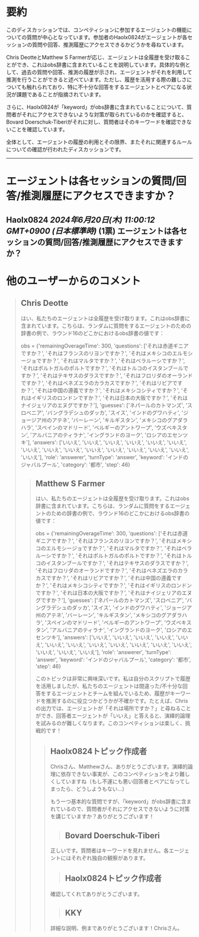 # 要約 
このディスカッションでは、コンペティションに参加するエージェントの機能についての質問が中心となっています。参加者のHaolx0824がエージェントが各セッションの質問や回答、推測履歴にアクセスできるかどうかを尋ねています。

Chris DeotteとMatthew S Farmerが応じ、エージェントは全履歴を受け取ることができ、これはobs辞書に含まれていることを説明しています。具体的な例として、過去の質問や回答、推測の履歴が示され、エージェントがそれを利用して推測を行うことができると述べています。ただし、履歴を活用する際の難しさについても触れられており、特に不十分な回答をするエージェントとペアになる状況が課題であることが指摘されています。

さらに、Haolx0824が「keyword」がobs辞書に含まれていることについて、質問者がそれにアクセスできないような対策が取られているのかを確認すると、Bovard Doerschuk-Tiberiがそれに対し、質問者はそのキーワードを確認できないことを確認しています。

全体として、エージェントの履歴の利用とその限界、またそれに関連するルールについての確認が行われたディスカッションです。

---
# エージェントは各セッションの質問/回答/推測履歴にアクセスできますか？
**Haolx0824** *2024年6月20日(木) 11:00:12 GMT+0900 (日本標準時)* (1票)
エージェントは各セッションの質問/回答/推測履歴にアクセスできますか？
---
 # 他のユーザーからのコメント
> ## Chris Deotte
> 
> はい、私たちのエージェントは全履歴を受け取ります。これはobs辞書に含まれています。こちらは、ランダムに質問をするエージェントのための辞書の例で、ラウンド16のどこかにおけるobs辞書の値です：
> 
> obs = {'remainingOverageTime': 300, 'questions': ['それは赤道ギニアですか？', 'それはフランスのリヨンですか？', 'それはメキシコのエルモシージョですか？', 'それはマルタですか？', 'それはベラルーシですか？', 'それはポルトガルのポルトですか？', 'それはトルコのイスタンブールですか？', 'それはテキサスのダラスですか？', 'それはフロリダのオーランドですか？', 'それはベネズエラのカラカスですか？', 'それはリビアですか？', 'それは中国の遵義ですか？', 'それはメキシコシティですか？', 'それはイギリスのロンドンですか？', 'それは日本の大阪ですか？', 'それはナイジェリアのエヌグですか？'], 'guesses': ['ネパールのカトマンズ', 'スロベニア', 'バングラデシュのダッカ', 'スイス', 'インドのグワハティ', 'ジョージア州のアテネ', 'バーレーン', 'キルギスタン', 'メキシコのグアダラハラ', 'スペインのマドリード', 'ベルギーのアントワープ', 'ウズベキスタン', 'アルバニアのティラナ', 'イングランドのヨーク', 'ロシアのエセンツキ'], 'answers': ['いいえ', 'いいえ', 'いいえ', 'いいえ', 'いいえ', 'いいえ', 'いいえ', 'いいえ', 'いいえ', 'いいえ', 'いいえ', 'いいえ', 'いいえ', 'いいえ', 'いいえ'], 'role': 'answerer', 'turnType': 'answer', 'keyword': 'インドのジャバルプール', 'category': '都市', 'step': 46}
> 
> > ## Matthew S Farmer
> > 
> > はい、私たちのエージェントは全履歴を受け取ります。これはobs辞書に含まれています。こちらは、ランダムに質問をするエージェントのための辞書の例で、ラウンド16のどこかにおけるobs辞書の値です：
> > 
> > obs = {'remainingOverageTime': 300, 'questions': ['それは赤道ギニアですか？', 'それはフランスのリヨンですか？', 'それはメキシコのエルモシージョですか？', 'それはマルタですか？', 'それはベラルーシですか？', 'それはポルトガルのポルトですか？', 'それはトルコのイスタンブールですか？', 'それはテキサスのダラスですか？', 'それはフロリダのオーランドですか？', 'それはベネズエラのカラカスですか？', 'それはリビアですか？', 'それは中国の遵義ですか？', 'それはメキシコシティですか？', 'それはイギリスのロンドンですか？', 'それは日本の大阪ですか？', 'それはナイジェリアのエヌグですか？'], 'guesses': ['ネパールのカトマンズ', 'スロベニア', 'バングラデシュのダッカ', 'スイス', 'インドのグワハティ', 'ジョージア州のアテネ', 'バーレーン', 'キルギスタン', 'メキシコのグアダラハラ', 'スペインのマドリード', 'ベルギーのアントワープ', 'ウズベキスタン', 'アルバニアのティラナ', 'イングランドのヨーク', 'ロシアのエセンツキ'], 'answers': ['いいえ', 'いいえ', 'いいえ', 'いいえ', 'いいえ', 'いいえ', 'いいえ', 'いいえ', 'いいえ', 'いいえ', 'いいえ', 'いいえ', 'いいえ', 'いいえ', 'いいえ'], 'role': 'answerer', 'turnType': 'answer', 'keyword': 'インドのジャバルプール', 'category': '都市', 'step': 46}
> > 
> > このトピックは非常に興味深いです。私は自分のスクリプトで履歴を活用しましたが、私たちのエージェントは間違った/不十分な回答をするエージェントとチームを組んでいるため、履歴がキーワードを推測するのに役立つかどうかが不確かです。たとえば、Chrisの出力では、エージェントが「それは場所ですか？」と尋ねることができ、回答者エージェントが「いいえ」と答えると、演繹的論理を試みるのが難しくなります。このコンペティションは楽しく、挑戦的です！
> > 
> > > ## Haolx0824トピック作成者
> > > 
> > > Chrisさん、Matthewさん、ありがとうございます。演繹的論理に依存できない事実が、このコンペティションをより難しくしていますね（もし不運にも悪い回答者とペアになってしまったら、どうしようもない…）
> > > 
> > > もう一つ基本的な質問ですが、「keyword」がobs辞書に含まれているので、質問者がそれにアクセスできないように対策を講じていますか？ありがとうございます！
> > > 
> > > > ## Bovard Doerschuk-Tiberi
> > > 
> > > 正しいです。質問者はキーワードを見れません。各エージェントにはそれぞれ独自の観察があります。
> > > 
> > > > ## Haolx0824トピック作成者
> > > 
> > > 確認してくれてありがとうございます。
> > > 
> > > > ## KKY
> > > 
> > > 詳細な説明、例までありがとうございます！Chrisさん。
> > > 
> > > 
>

